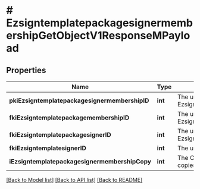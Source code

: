 # # EzsigntemplatepackagesignermembershipGetObjectV1ResponseMPayload

## Properties

Name | Type | Description | Notes
------------ | ------------- | ------------- | -------------
**pkiEzsigntemplatepackagesignermembershipID** | **int** | The unique ID of the Ezsigntemplatepackagesignermembership |
**fkiEzsigntemplatepackagemembershipID** | **int** | The unique ID of the Ezsigntemplatepackagemembership |
**fkiEzsigntemplatepackagesignerID** | **int** | The unique ID of the Ezsigntemplatepackagesigner |
**fkiEzsigntemplatesignerID** | **int** | The unique ID of the Ezsigntemplatesigner |
**iEzsigntemplatepackagesignermembershipCopy** | **int** | The Copy number in case of multiple copies. | [optional]

[[Back to Model list]](../../README.md#models) [[Back to API list]](../../README.md#endpoints) [[Back to README]](../../README.md)
